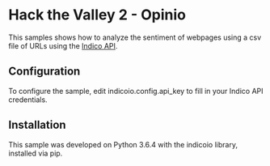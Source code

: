 # Hack the Valley 2 - Opinio

This samples shows how to analyze the sentiment of webpages using a csv file of URLs using the [Indico API](https://indico.io/docs).

## Configuration 

To configure the sample, edit indicoio.config.api_key to fill in your Indico API credentials. 

## Installation

This sample was developed on Python 3.6.4 with the indicoio library, installed via pip.
